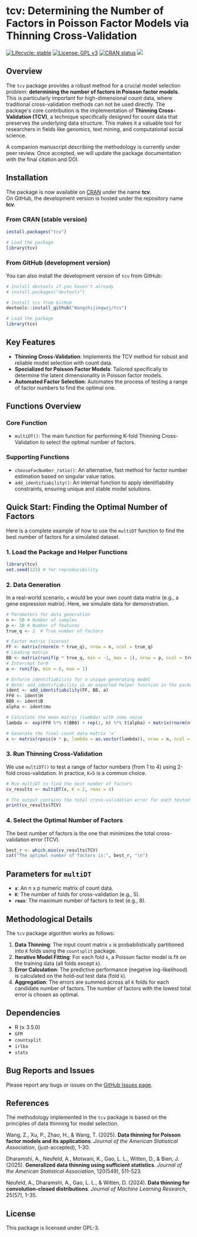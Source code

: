 # tcv: Determining the Number of Factors in Poisson Factor Models via Thinning Cross-Validation

[![Lifecycle: stable](https://img.shields.io/badge/lifecycle-stable-brightgreen.svg)](https://lifecycle.r-lib.org/articles/stages.html#stable)
[![License: GPL v3](https://img.shields.io/badge/License-GPLv3-blue.svg)](https://www.gnu.org/licenses/gpl-3.0)
[![CRAN status](https://www.r-pkg.org/badges/version/tcv)](https://CRAN.R-project.org/package=tcv)
[![](https://cranlogs.r-pkg.org/badges/grand-total/tcv?color=orange)](https://cran.r-project.org/package=tcv)

## Overview

The `tcv` package provides a robust method for a crucial model selection problem: **determining the number of factors in Poisson factor models**. This is particularly important for high-dimensional count data, where traditional cross-validation methods can not be used directly. The package's core contribution is the implementation of **Thinning Cross-Validation (TCV)**, a technique specifically designed for count data that preserves the underlying data structure. This makes it a valuable tool for researchers in fields like genomics, text mining, and computational social science.

A companion manuscript describing the methodology is currently under peer review. Once accepted, we will update the package documentation with the final citation and DOI.

## Installation

The package is now available on [CRAN](https://cran.r-project.org/package=tcv) under the name **tcv**.  
On GitHub, the development version is hosted under the repository name **tcv**.

### From CRAN (stable version)

```r
install.packages("tcv")

# Load the package
library(tcv)
```

### From GitHub (development version)

You can also install the development version of `tcv` from GitHub:
```r
# Install devtools if you haven't already
# install.packages("devtools")

# Install tcv from GitHub
devtools::install_github("Wangzhijingwzj/tcv")

# Load the package
library(tcv)
```

## Key Features

- **Thinning Cross-Validation**: Implements the TCV method for robust and reliable model selection with count data.
- **Specialized for Poisson Factor Models**: Tailored specifically to determine the latent dimensionality in Poisson factor models.
- **Automated Factor Selection**: Automates the process of testing a range of factor numbers to find the optimal one.

## Functions Overview

### Core Function

- `multiDT()`: The main function for performing K-fold Thinning Cross-Validation to select the optimal number of factors.

### Supporting Functions

- `chooseFacNumber_ratio()`: An alternative, fast method for factor number estimation based on singular value ratios.
- `add_identifiability()`: An internal function to apply identifiability constraints, ensuring unique and stable model solutions.

## Quick Start: Finding the Optimal Number of Factors

Here is a complete example of how to use the `multiDT` function to find the best number of factors for a simulated dataset.

### 1. Load the Package and Helper Functions
```r
library(tcv)
set.seed(123) # for reproducibility
```

### 2. Data Generation
In a real-world scenario, `x` would be your own count data matrix (e.g., a gene expression matrix). Here, we simulate data for demonstration.
```r
# Parameters for data generation
n <- 50 # Number of samples
p <- 30 # Number of features
true_q <- 2  # True number of factors

# Factor matrix (scores)
FF <- matrix(rnorm(n * true_q), nrow = n, ncol = true_q)
# Loading matrix
BB <- matrix(runif(p * true_q, min = -1, max = 1), nrow = p, ncol = true_q)
# Intercept term
a <- runif(p, min = 0, max = 1)

# Enforce identifiability for a unique generating model
# Note: add_identifiability is an exported helper function in the package
ident <- add_identifiability(FF, BB, a)
FF0 <- ident$H
BB0 <- ident$B
alpha <- ident$mu

# Calculate the mean matrix (lambda) with some noise
lambda <- exp(FF0 %*% t(BB0) + rep(1, n) %*% t(alpha) + matrix(rnorm(n*p, 0, 0.5), n, p))

# Generate the final count data matrix 'x'
x <- matrix(rpois(n * p, lambda = as.vector(lambda)), nrow = n, ncol = p)
```

### 3. Run Thinning Cross-Validation
We use `multiDT()` to test a range of factor numbers (from 1 to 4) using 2-fold cross-validation. In practice, `K=5` is a common choice.
```r
# Run multiDT to find the best number of factors
cv_results <- multiDT(x, K = 2, rmax = 4)

# The output contains the total cross-validation error for each tested factor number
print(cv_results$TCV)
```

### 4. Select the Optimal Number of Factors
The best number of factors is the one that minimizes the total cross-validation error (TCV).
```r
best_r <- which.min(cv_results$TCV)
cat("The optimal number of factors is:", best_r, "\n")
```

## Parameters for `multiDT`

- **`x`**: An n x p numeric matrix of count data.
- **`K`**: The number of folds for cross-validation (e.g., 5).
- **`rmax`**: The maximum number of factors to test (e.g., 8).

## Methodological Details

The `tcv` package algorithm works as follows:
1.  **Data Thinning**: The input count matrix `x` is probabilistically partitioned into `K` folds using the `countsplit` package.
2.  **Iterative Model Fitting**: For each fold `k`, a Poisson factor model is fit on the training data (all folds except `k`).
3.  **Error Calculation**: The predictive performance (negative log-likelihood) is calculated on the hold-out test data (fold `k`).
4.  **Aggregation**: The errors are summed across all `K` folds for each candidate number of factors. The number of factors with the lowest total error is chosen as optimal.

## Dependencies

- R (≥ 3.5.0)
- `GFM`
- `countsplit`
- `irlba`
- `stats`

## Bug Reports and Issues

Please report any bugs or issues on the [GitHub Issues page](https://github.com/Wangzhijingwzj/tcv/issues).

## References

The methodology implemented in the `tcv` package is based on the principles of data thinning for model selection.

  Wang, Z., Xu, P., Zhao, H., & Wang, T. (2025). **Data thinning for Poisson factor models and its applications**. *Journal of the American Statistical Association*, (just-accepted), 1-30.

  Dharamshi, A., Neufeld, A., Motwani, K., Gao, L. L., Witten, D., & Bien, J. (2025). **Generalized data thinning using sufficient statistics**. *Journal of the American Statistical Association*, 120(549), 511-523.

  Neufeld, A., Dharamshi, A., Gao, L. L., & Witten, D. (2024). **Data thinning for convolution-closed distributions**. *Journal of Machine Learning Research*, 25(57), 1-35.

## License

This package is licensed under GPL-3.
